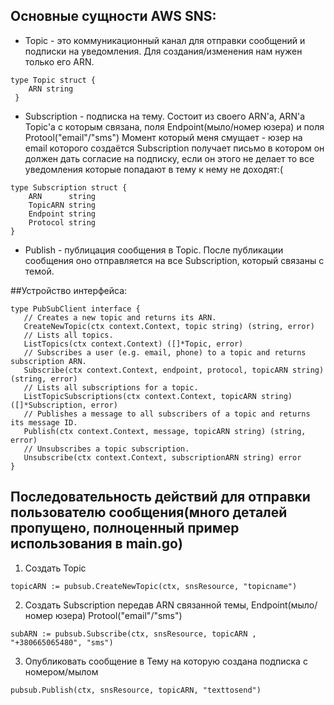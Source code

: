 ## Основные сущности AWS SNS:
- Topic - это коммуникационный канал для отправки сообщений и подписки на уведомления. 
Для создания/изменения нам нужен только его ARN. 
```
type Topic struct {
	ARN string 
 }
```

- Subscription - подписка на тему. Состоит из своего ARN'a, ARN'a Topic'a c которым связана, поля Endpoint(мыло/номер юзера) и поля Protool("email"/"sms")
  Момент который меня смущает - юзер на email которого создаётся Subscription получает письмо в котором он должен дать согласие на подписку, если он этого не делает то все 
  уведомления которые попадают в тему к нему не доходят:(
```
type Subscription struct {
	ARN      string
	TopicARN string
	Endpoint string
	Protocol string
}
```
- Publish - публицация сообщения в Topic. После публикации cообщения оно отправляется на все Subscription, который связаны с темой.

##Устройство интерфейса:
 ```
type PubSubClient interface {
	// Creates a new topic and returns its ARN.
	CreateNewTopic(ctx context.Context, topic string) (string, error)
	// Lists all topics.
	ListTopics(ctx context.Context) ([]*Topic, error)
	// Subscribes a user (e.g. email, phone) to a topic and returns subscription ARN.
	Subscribe(ctx context.Context, endpoint, protocol, topicARN string) (string, error)
	// Lists all subscriptions for a topic.
	ListTopicSubscriptions(ctx context.Context, topicARN string) ([]*Subscription, error)
	// Publishes a message to all subscribers of a topic and returns its message ID.
	Publish(ctx context.Context, message, topicARN string) (string, error)
	// Unsubscribes a topic subscription.
	Unsubscribe(ctx context.Context, subscriptionARN string) error
}
```
## Последовательность действий для отправки пользователю сообщения(много деталей пропущено, полноценный пример использования в main.go)
 1. Создать Topic
 ```
 topicARN := pubsub.CreateNewTopic(ctx, snsResource, "topicname")
 ```
 2. Создать Subscription передав ARN связанной темы, Endpoint(мыло/номер юзера) Protool("email"/"sms")
```
subARN := pubsub.Subscribe(ctx, snsResource, topicARN , "+380665065480", "sms")
```
3. Опубликовать сообщение в Тему на которую создана подписка с номером/мылом
```
pubsub.Publish(ctx, snsResource, topicARN, "texttosend")
```
